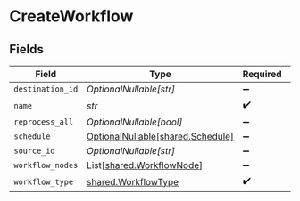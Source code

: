 # CreateWorkflow


## Fields

| Field                                                                | Type                                                                 | Required                                                             | Description                                                          |
| -------------------------------------------------------------------- | -------------------------------------------------------------------- | -------------------------------------------------------------------- | -------------------------------------------------------------------- |
| `destination_id`                                                     | *OptionalNullable[str]*                                              | :heavy_minus_sign:                                                   | N/A                                                                  |
| `name`                                                               | *str*                                                                | :heavy_check_mark:                                                   | N/A                                                                  |
| `reprocess_all`                                                      | *OptionalNullable[bool]*                                             | :heavy_minus_sign:                                                   | N/A                                                                  |
| `schedule`                                                           | [OptionalNullable[shared.Schedule]](../../models/shared/schedule.md) | :heavy_minus_sign:                                                   | N/A                                                                  |
| `source_id`                                                          | *OptionalNullable[str]*                                              | :heavy_minus_sign:                                                   | N/A                                                                  |
| `workflow_nodes`                                                     | List[[shared.WorkflowNode](../../models/shared/workflownode.md)]     | :heavy_minus_sign:                                                   | N/A                                                                  |
| `workflow_type`                                                      | [shared.WorkflowType](../../models/shared/workflowtype.md)           | :heavy_check_mark:                                                   | N/A                                                                  |